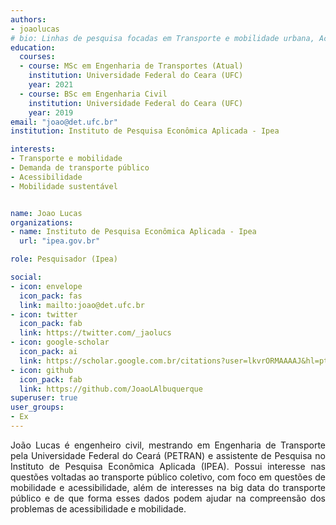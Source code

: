 ```yaml
---
authors:
- joaolucas
# bio: Linhas de pesquisa focadas em Transporte e mobilidade urbana, Acessibilidade, Equidade e Cidades.
education:
  courses:
  - course: MSc em Engenharia de Transportes (Atual)
    institution: Universidade Federal do Ceara (UFC)
    year: 2021
  - course: BSc em Engenharia Civil
    institution: Universidade Federal do Ceara (UFC)
    year: 2019
email: "joao@det.ufc.br"
institution: Instituto de Pesquisa Econômica Aplicada - Ipea

interests:
- Transporte e mobilidade
- Demanda de transporte público
- Acessibilidade
- Mobilidade sustentável


name: Joao Lucas
organizations:
- name: Instituto de Pesquisa Econômica Aplicada - Ipea
  url: "ipea.gov.br"

role: Pesquisador (Ipea)

social:
- icon: envelope
  icon_pack: fas
  link: mailto:joao@det.ufc.br
- icon: twitter
  icon_pack: fab
  link: https://twitter.com/_jaolucs
- icon: google-scholar
  icon_pack: ai
  link: https://scholar.google.com.br/citations?user=lkvrORMAAAAJ&hl=pt-BR
- icon: github
  icon_pack: fab
  link: https://github.com/JoaoLAlbuquerque
superuser: true
user_groups:
- Ex
---
```


<p align="justify">
João Lucas é engenheiro civil, mestrando em Engenharia de Transporte pela Universidade Federal do Ceará (PETRAN) e assistente de Pesquisa no Instituto de Pesquisa Econômica Aplicada (IPEA). Possui interesse nas questões voltadas ao transporte público coletivo, com foco em questões de mobilidade e acessibilidade, além de interesses na big data do transporte público e de que forma esses dados podem ajudar na compreensão dos problemas de acessibilidade e mobilidade.
</p>

